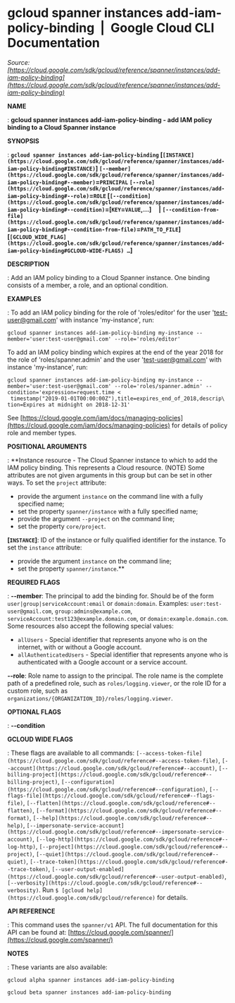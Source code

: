 # gcloud spanner instances add-iam-policy-binding  |  Google Cloud CLI Documentation

*Source: [https://cloud.google.com/sdk/gcloud/reference/spanner/instances/add-iam-policy-binding](https://cloud.google.com/sdk/gcloud/reference/spanner/instances/add-iam-policy-binding)*

**NAME**

: **gcloud spanner instances add-iam-policy-binding - add IAM policy binding to a Cloud Spanner instance**

**SYNOPSIS**

: **`gcloud spanner instances add-iam-policy-binding` [`[INSTANCE](https://cloud.google.com/sdk/gcloud/reference/spanner/instances/add-iam-policy-binding#INSTANCE)`] `[--member](https://cloud.google.com/sdk/gcloud/reference/spanner/instances/add-iam-policy-binding#--member)`=`PRINCIPAL` `[--role](https://cloud.google.com/sdk/gcloud/reference/spanner/instances/add-iam-policy-binding#--role)`=`ROLE` [`[--condition](https://cloud.google.com/sdk/gcloud/reference/spanner/instances/add-iam-policy-binding#--condition)`=[`KEY`=`VALUE`,…]     | `[--condition-from-file](https://cloud.google.com/sdk/gcloud/reference/spanner/instances/add-iam-policy-binding#--condition-from-file)`=`PATH_TO_FILE`] [`[GCLOUD_WIDE_FLAG](https://cloud.google.com/sdk/gcloud/reference/spanner/instances/add-iam-policy-binding#GCLOUD-WIDE-FLAGS) …`]**

**DESCRIPTION**

: Add an IAM policy binding to a Cloud Spanner instance. One binding consists of a
member, a role, and an optional condition.

**EXAMPLES**

: To add an IAM policy binding for the role of 'roles/editor' for the user
'test-user@gmail.com' with instance 'my-instance', run:

```
gcloud spanner instances add-iam-policy-binding my-instance --member='user:test-user@gmail.com' --role='roles/editor'
```

To add an IAM policy binding which expires at the end of the year 2018 for the
role of 'roles/spanner.admin' and the user 'test-user@gmail.com' with instance
'my-instance', run:

```
gcloud spanner instances add-iam-policy-binding my-instance --member='user:test-user@gmail.com' --role='roles/spanner.admin' --condition='expression=request.time <
 timestamp("2019-01-01T00:00:00Z"),title=expires_end_of_2018,descrip\
tion=Expires at midnight on 2018-12-31'
```

See [https://cloud.google.com/iam/docs/managing-policies](https://cloud.google.com/iam/docs/managing-policies)
for details of policy role and member types.

**POSITIONAL ARGUMENTS**

: **Instance resource - The Cloud Spanner instance to which to add the IAM policy
binding. This represents a Cloud resource. (NOTE) Some attributes are not given
arguments in this group but can be set in other ways.
To set the `project` attribute:

- provide the argument `instance` on the command line with a fully
specified name;
- set the property `spanner/instance` with a fully specified name;
- provide the argument `--project` on the command line;
- set the property `core/project`.

**[`INSTANCE`]**:
ID of the instance or fully qualified identifier for the instance.
To set the `instance` attribute:

- provide the argument `instance` on the command line;
- set the property `spanner/instance`.**

**REQUIRED FLAGS**

: **--member**:
The principal to add the binding for. Should be of the form
`user|group|serviceAccount:email` or `domain:domain`.
Examples: `user:test-user@gmail.com`,
`group:admins@example.com`,
`serviceAccount:test123@example.domain.com`, or
`domain:example.domain.com`.
Some resources also accept the following special values:

- `allUsers` - Special identifier that represents anyone who is on the
internet, with or without a Google account.
- `allAuthenticatedUsers` - Special identifier that represents anyone
who is authenticated with a Google account or a service account.

**--role**:
Role name to assign to the principal. The role name is the complete path of a
predefined role, such as `roles/logging.viewer`, or the role ID for a
custom role, such as
`organizations/{ORGANIZATION_ID}/roles/logging.viewer`.

**OPTIONAL FLAGS**

: **--condition**

**GCLOUD WIDE FLAGS**

: These flags are available to all commands: `[--access-token-file](https://cloud.google.com/sdk/gcloud/reference#--access-token-file)`,
`[--account](https://cloud.google.com/sdk/gcloud/reference#--account)`, `[--billing-project](https://cloud.google.com/sdk/gcloud/reference#--billing-project)`,
`[--configuration](https://cloud.google.com/sdk/gcloud/reference#--configuration)`,
`[--flags-file](https://cloud.google.com/sdk/gcloud/reference#--flags-file)`,
`[--flatten](https://cloud.google.com/sdk/gcloud/reference#--flatten)`, `[--format](https://cloud.google.com/sdk/gcloud/reference#--format)`, `[--help](https://cloud.google.com/sdk/gcloud/reference#--help)`, `[--impersonate-service-account](https://cloud.google.com/sdk/gcloud/reference#--impersonate-service-account)`,
`[--log-http](https://cloud.google.com/sdk/gcloud/reference#--log-http)`,
`[--project](https://cloud.google.com/sdk/gcloud/reference#--project)`, `[--quiet](https://cloud.google.com/sdk/gcloud/reference#--quiet)`, `[--trace-token](https://cloud.google.com/sdk/gcloud/reference#--trace-token)`, `[--user-output-enabled](https://cloud.google.com/sdk/gcloud/reference#--user-output-enabled)`,
`[--verbosity](https://cloud.google.com/sdk/gcloud/reference#--verbosity)`.
Run `$ [gcloud help](https://cloud.google.com/sdk/gcloud/reference)` for details.

**API REFERENCE**

: This command uses the `spanner/v1` API. The full documentation for
this API can be found at: [https://cloud.google.com/spanner/](https://cloud.google.com/spanner/)

**NOTES**

: These variants are also available:

```
gcloud alpha spanner instances add-iam-policy-binding
```

```
gcloud beta spanner instances add-iam-policy-binding
```
